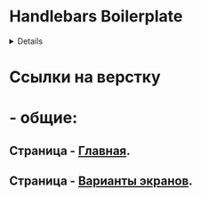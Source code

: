# Handlebars Boilerplate

<details>
Бойлерплейт на основе связки Gulp + Webpack с поддержкой SVG спрайтов и SCSS

## Установка

Установить Node JS, затем выполнить команду:

```bash
npm install
```

## Использование

В режиме разработки:

```bash
npm run dev
```
В продакшен режиме:

```bash
npm run build
```
</details>

# Ссылки на верстку
# - общие:
## Страница - [Главная](https://eduardoalparov.github.io/suvarstroit/).
## Страница - [Варианты экранов](https://eduardoalparov.github.io/suvarstroit/alternatives.html).

